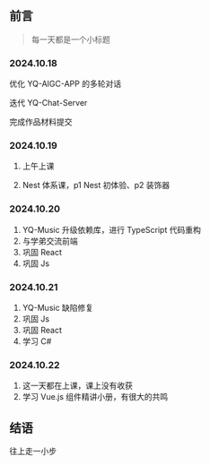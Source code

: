 ## 前言

> 每一天都是一个小标题

### 2024.10.18

优化 YQ-AIGC-APP 的多轮对话

迭代 YQ-Chat-Server

完成作品材料提交

### 2024.10.19

1. 上午上课

2. Nest 体系课，p1 Nest 初体验、p2 装饰器

### 2024.10.20

1. YQ-Music 升级依赖库，进行 TypeScript 代码重构
2. 与学弟交流前端
3. 巩固 React
4. 巩固 Js

### 2024.10.21

1. YQ-Music 缺陷修复
2. 巩固 Js
3. 巩固 React
4. 学习 C#

### 2024.10.22

1. 这一天都在上课，课上没有收获
2. 学习 Vue.js 组件精讲小册，有很大的共鸣

## 结语

往上走一小步
